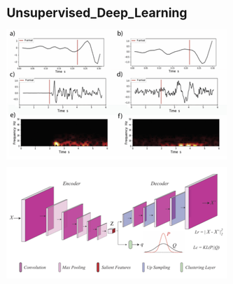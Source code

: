 # Unsupervised_Deep_Learning

![network architecture](Fig_2.jpg)


![network architecture](Fig_1.jpg)
